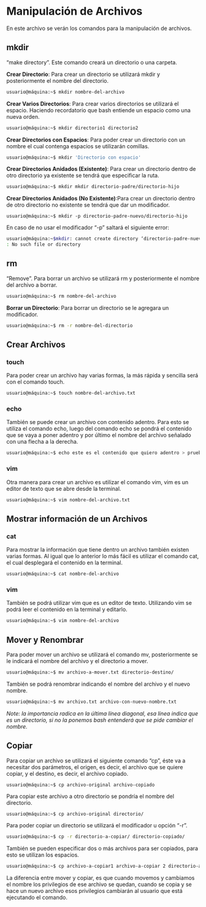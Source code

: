 # Manipulación de Archivos

En este archivo se verán los comandos para la manipulación de archivos.

## mkdir

“make directory”. Este comando creará un directorio o una carpeta. 

**Crear Directorio**: Para crear un directorio se utilizará mkdir y posteriormente el nombre del directorio.

```bash
usuario@máquina:~$ mkdir nombre-del-archivo
```

**Crear Varios Directorios**: Para crear varios directorios se utilizará el espacio. Haciendo recordatorio que bash entiende un espacio como una nueva orden.

```bash
usuario@máquina:~$ mkdir directorio1 directorio2
```

**Crear Directorios con Espacios**: Para poder crear un directorio con un nombre el cual contenga espacios se utilizarán comillas.

```bash
usuario@máquina:~$ mkdir 'Directorio con espacio'
```

**Crear Directorios Anidados (Existente)**: Para crear un directorio dentro de otro directorio ya existente se tendrá que especificar la ruta.

```bash
usuario@máquina:~$ mkdir mkdir directorio-padre/directorio-hijo
```

**Crear Directorios Anidados (No Existente)**:Para crear un directorio dentro de otro directorio no existente se tendrá que dar un modificador.

```b
usuario@máquina:~$ mkdir -p directorio-padre-nuevo/directorio-hijo
```


En caso de no usar el modificador “-p” saltará el siguiente error:

```bash
usuario@máquina:~$mkdir: cannot create directory ‘directorio-padre-nuevo/directorio-hijo’
: No such file or directory
```



## rm

“Remove”. Para borrar un archivo se utilizará rm y posteriormente el nombre del archivo a borrar.

```bash
usuario@máquina:~$ rm nombre-del-archivo
```

**Borrar un Directorio**: Para borrar un directorio se le agregara un modificador.

```bash
usuario@máquina:~$ rm -r nombre-del-directorio
```



## Crear Archivos

### touch

Para poder crear un archivo hay varias formas, la más rápida y sencilla será con el comando touch.

```bash
usuario@máquina:~$ touch nombre-del-archivo.txt
```

### echo

También se puede crear un archivo con contenido adentro. Para esto se utiliza el comando echo, luego del comando echo se pondrá el contenido que se vaya a poner adentro y por último el nombre del archivo señalado con una flecha a la derecha.

```bash
usuario@máquina:~$ echo este es el contenido que quiero adentro > prueba.txt
```

### vim

Otra manera para crear un archivo es utilizar el comando vim, vim es un editor de texto que se abre desde la terminal.

```bash
usuario@máquina:~$ vim nombre-del-archivo.txt
```



## Mostrar información de un Archivos

### cat

Para mostrar la información que tiene dentro un archivo también existen varias formas. Al igual que lo anterior lo más fácil es utilizar el comando cat, el cual desplegará el contenido en la terminal.

```bash
usuario@máquina:~$ cat nombre-del-archivo
```

### vim

También se podrá utilizar vim que es un editor de texto. Utilizando vim se podrá leer el contenido en la terminal y editarlo.

```bash
usuario@máquina:~$ vim nombre-del-archivo
```



## Mover y Renombrar

Para poder mover un archivo se utilizará el comando mv, posteriormente se le indicará el nombre del archivo y el directorio a mover.

```bash
usuario@máquina:~$ mv archivo-a-mover.txt directorio-destino/
```


También se podrá renombrar indicando el nombre del archivo y el nuevo nombre.

```bash
usuario@máquina:~$ mv archivo.txt archivo-con-nuevo-nombre.txt
```

*Note: la importancia radica en la última línea diagonal, esa línea indica que es un directorio, si no la ponemos bash entenderá que se pide cambiar el nombre.*

## Copiar

Para copiar un archivo se utilizará el siguiente comando “cp”, éste va a necesitar dos parámetros, el origen, es decir, el archivo que se quiere copiar, y el destino, es decir, el archivo copiado.

```bash
usuario@máquina:~$ cp archivo-original archivo-copiado
```


Para copiar este archivo a otro directorio se pondría el nombre del directorio.

```b
usuario@máquina:~$ cp archivo-original directorio/
```


Para poder copiar un directorio se utilizará el modificador u opción “-r”.

```bash
usuario@máquina:~$ cp -r directorio-a-copiar/ directorio-copiado/
```


También se pueden especificar dos o más archivos para ser copiados, para esto se utilizan los espacios.

```bash
usuario@máquina:~$ cp archivo-a-copiar1 archivo-a-copiar 2 directorio-a-donde-se-copia/
```



La diferencia entre mover y copiar, es que cuando movemos y cambiamos el nombre los privilegios de ese archivo se quedan, cuando se copia y se hace un nuevo archivo esos privilegios cambiarán al usuario que está ejecutando el comando.